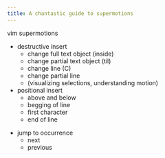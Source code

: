 ```yaml
---
title: A chantastic guide to supermotions
---
```


vim supermotions

- destructive insert
  - change full text object (inside)
  - change partial text object (til)
  - change line (C)
  - change partial line
  - (visualizing selections, understanding motion)
- positional insert
  - above and below
  - begging of line
  - first character
  - end of line

* jump to occurrence
  - next
  - previous
